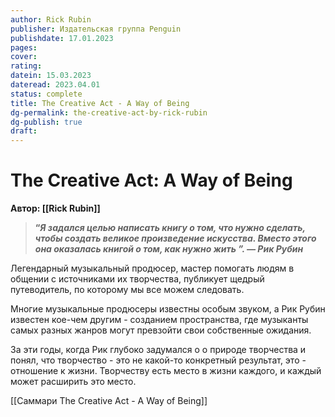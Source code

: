 ```yaml
---
author: Rick Rubin
publisher: Издательская группа Penguin
publishdate: 17.01.2023
pages: 
cover: 
rating: 
datein: 15.03.2023
dateread: 2023.04.01
status: complete
title: The Creative Act - A Way of Being
dg-permalink: the-creative-act-by-rick-rubin
dg-publish: true
draft:
---
```

# The Creative Act: A Way of Being
**Автор: [[Rick Rubin]]**

>**“_Я задался целью написать книгу о том, что нужно сделать, чтобы создать великое произведение искусства. Вместо этого она оказалась книгой о том, как нужно жить ”. — Рик Рубин_**

Легендарный музыкальный продюсер, мастер помогать людям в общении с источниками их творчества, публикует щедрый путеводитель, по которому мы все можем следовать. 

Многие музыкальные продюсеры известны особым звуком, а Рик Рубин известен кое-чем другим - созданием пространства, где музыканты самых разных жанров могут превзойти свои собственные ожидания. 

За эти годы, когда Рик глубоко задумался о о природе творчества и понял, что творчество - это не какой-то конкретный результат, это - отношение к жизни. Творчеству есть место в жизни каждого, и каждый может расширить это место. 

[[Саммари The Creative Act - A Way of Being]]

